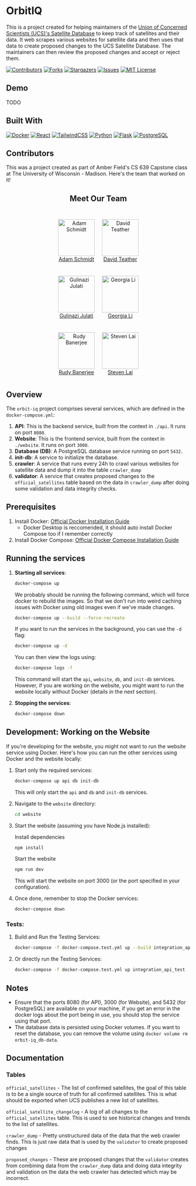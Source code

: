 # OrbitIQ

This is a project created for helping maintainers of the [Union of Concerned Scientists (UCS)'s Satellite Database](https://www.ucsusa.org/resources/satellite-database) to keep track of satellites and their data. It web scrapes various websites for satellite data and then uses that data to create proposed changes to the UCS Satellite Database. The maintainers can then review the proposed changes and accept or reject them.

[![Contributors][contributors-shield]][contributors-url]
[![Forks][forks-shield]][forks-url]
[![Stargazers][stars-shield]][stars-url]
[![Issues][issues-shield]][issues-url]
[![MIT License][license-shield]][license-url]

## Demo
TODO

## Built With
[![Docker][Docker]][docker-url] [![React][React.js]][React-url] [![TailwindCSS][TailwindCSS]][tailwindcss-url] [![Python][Python]][python-url] [![Flask][Flask]][flask-url] [![PostgreSQL][PostgreSQL]][postgresql-url]

## Contributors
This was a project created as part of Amber Field's CS 639 Capstone class at The University of Wisconsin - Madison. Here's the team that worked on it!

<div align="center">
  <h2>Meet Our Team</h2>
  <br>
  <div align="center" style="display: flex; flex-wrap: wrap; justify-content: center;">
    <div style="margin: 10px;">
      <a href="https://github.com/AdamSchmidty">
        <img src="https://github.com/AdamSchmidty.png" width="100" height="100" alt="Adam Schmidt">
      </a>
      <br>
      <a href="https://www.linkedin.com/in/adam-m-schmidt">Adam Schmidt</a>
    </div>
    <div style="margin: 10px;">
      <a href="https://github.com/davidteather">
        <img src="https://github.com/davidteather.png" width="100" height="100" alt="David Teather">
      </a>
      <br>
      <a href="https://www.linkedin.com/in/davidteather">David Teather</a>
    </div>
  </div>
  
  <br>
  
  <div align="center" style="display: flex; flex-wrap: wrap; justify-content: center;">
    <div style="margin: 10px;">
      <a href="https://github.com/Gugu0099">
        <img src="https://github.com/Gugu0099.png" width="100" height="100" alt="Gulinazi Julati">
      </a>
      <br>
      <a href="https://www.linkedin.com/in/gulinazi-julati/">Gulinazi Julati</a>
    </div>
    <div style="margin: 10px;">
      <a href="https://github.com/nori210">
        <img src="https://github.com/nori210.png" width="100" height="100" alt="Georgia Li">
      </a>
      <br>
      <a href="https://www.linkedin.com/in/jiaxuan-li-1ba857294">Georgia Li</a>
    </div>
  </div>
  
  <br>
  
  <div align="center" style="display: flex; flex-wrap: wrap; justify-content: center;">
    <div style="margin: 10px;">
      <a href="https://github.com/rudyb2001">
        <img src="https://github.com/rudyb2001.png" width="100" height="100" alt="Rudy Banerjee">
      </a>
      <br>
      <a href="https://www.linkedin.com/in/anirudhbanerjee">Rudy Banerjee</a>
    </div>
    <div style="margin: 10px;">
      <a href="https://github.com/stevenlai1688">
        <img src="https://github.com/stevenlai1688.png" width="100" height="100" alt="Steven Lai">
      </a>
      <br>
      <a href="https://www.linkedin.com/in/steven-yisiang-lai">Steven Lai</a>
    </div>
  </div>
</div>

## Overview

The `orbit-iq` project comprises several services, which are defined in the `docker-compose.yml`:

1. **API**: This is the backend service, built from the context in `./api`. It runs on port `8080`.
2. **Website**: This is the frontend service, built from the context in `./website`. It runs on port `3000`.
3. **Database (DB)**: A PostgreSQL database service running on port `5432`.
4. **init-db**: A service to initialize the database.
5. **crawler**: A service that runs every 24h to crawl various websites for satellite data and dump it into the table `crawler_dump`
6. **validator**: A service that creates proposed changes to the `official_satellites` table based on the data in `crawler_dump` after doing some validation and data integrity checks.

## Prerequisites

1. Install Docker: [Official Docker Installation Guide](https://docs.docker.com/get-docker/)
   - Docker Desktop is reccomended, it should auto install Docker Compose too if I remember correctly
2. Install Docker Compose: [Official Docker Compose Installation Guide](https://docs.docker.com/compose/install/)

## Running the services

1. **Starting all services**:

   ```bash
   docker-compose up
   ```

   We probably should be running the following command, which will force docker to rebuild the images. So that we don't run into weird caching issues with Docker using old images even if we've made changes.

   ```bash
   docker-compose up --build --force-recreate
   ```

   If you want to run the services in the background, you can use the `-d` flag:

   ```bash
   docker-compose up -d
   ```

   You can then view the logs using:

   ```bash
   docker-compose logs -f
   ```

   This command will start the `api`, `website`, `db`, and `init-db` services. However, if you are working on the website, you might want to run the website locally without Docker (details in the next section).

2. **Stopping the services**:
   ```bash
   docker-compose down
   ```

## Development: Working on the Website

If you're developing for the website, you might not want to run the website service using Docker. Here's how you can run the other services using Docker and the website locally:

1. Start only the required services:

   ```bash
   docker-compose up api db init-db
   ```

   This will only start the `api` and `db`
   and `init-db` services.

2. Navigate to the `website` directory:

   ```bash
   cd website
   ```

3. Start the website (assuming you have Node.js installed):

   Install dependencies

   ```bash
   npm install
   ```

   Start the website

   ```bash
   npm run dev
   ```

   This will start the website on port 3000 (or the port specified in your configuration).

4. Once done, remember to stop the Docker services:

   ```bash
   docker-compose down
   ```

### Tests:

1. Build and Run the Testing Services:

   ```bash
   docker-compose -f docker-compose.test.yml up --build integration_api_test
   ```

2. Or directly run the Testing Services:

   ```bash
   docker-compose -f docker-compose.test.yml up integration_api_test
   ```

## Notes

- Ensure that the ports 8080 (for API), 3000 (for Website), and 5432 (for PostgreSQL) are available on your machine, if you get an error in the docker logs about the port being in use, you should stop the service using that port.
- The database data is persisted using Docker volumes. If you want to reset the database, you can remove the volume using `docker volume rm orbit-iq_db-data`.

## Documentation

### Tables

`official_satellites` - The list of confirmed satellites, the goal of this table is to be a single source of truth for all confirmed satellites. This is what should be exported when UCS publishes a new list of satellites.

`official_satellite_changelog` - A log of all changes to the `official_satellites` table. This is used to see historical changes and trends to the list of satellites.

`crawler_dump` - Pretty unstructured data of the data that the web crawler finds. This is just raw data that is used by the `validator` to create proposed changes

`proposed_changes` - These are proposed changes that the `validator` creates from combining data from the `crawler_dump` data and doing data integrity and validation on the data the web crawler has detected which may be incorrect.

<!-- MARKDOWN LINKS & IMAGES -->
<!-- https://www.markdownguide.org/basic-syntax/#reference-style-links -->
[contributors-shield]: https://img.shields.io/github/contributors/OrbitIQ/orbit-iq.svg?style=for-the-badge
[contributors-url]: https://github.com/OrbitIQ/orbit-iq/graphs/contributors
[forks-shield]: https://img.shields.io/github/forks/OrbitIQ/orbit-iq.svg?style=for-the-badge
[forks-url]: https://github.com/OrbitIQ/orbit-iq/network/members
[stars-shield]: https://img.shields.io/github/stars/OrbitIQ/orbit-iq.svg?style=for-the-badge
[stars-url]: https://github.com/OrbitIQ/orbit-iq/stargazers
[issues-shield]: https://img.shields.io/github/issues/OrbitIQ/orbit-iq.svg?style=for-the-badge
[issues-url]: https://github.com/OrbitIQ/orbit-iq/issues
[license-shield]: https://img.shields.io/github/license/OrbitIQ/orbit-iq.svg?style=for-the-badge
[license-url]: https://github.com/OrbitIQ/orbit-iq/blob/master/LICENSE.txt
[React.js]: https://img.shields.io/badge/React-20232A?style=for-the-badge&logo=react&logoColor=61DAFB
[React-url]: https://reactjs.org/
[Docker]: https://img.shields.io/badge/Docker-2496ED?style=for-the-badge&logo=docker&logoColor=FFFFFF
[Docker-url]: https://www.docker.com/
[Flask]: https://img.shields.io/badge/Flask-000000?style=for-the-badge&logo=flask&logoColor=FFFFFF
[Flask-url]: https://flask.palletsprojects.com/en/3.0.x/
[Python]: https://img.shields.io/badge/Python-3776AB?style=for-the-badge&logo=python&logoColor=FFFFFF
[Python-url]: https://www.python.org/
[PostgreSQL]: https://img.shields.io/badge/PostgreSQL-4169E1?style=for-the-badge&logo=postgresql&logoColor=FFFFFF
[postgresql-url]: https://www.postgresql.org/
[TailwindCSS]: https://img.shields.io/badge/Tailwind_CSS-38B2AC?style=for-the-badge&logo=tailwind-css&logoColor=FFFFFF
[tailwindcss-url]: https://tailwindcss.com/
[product-screenshot]: images/screenshot.png
[demo-url]: todo
